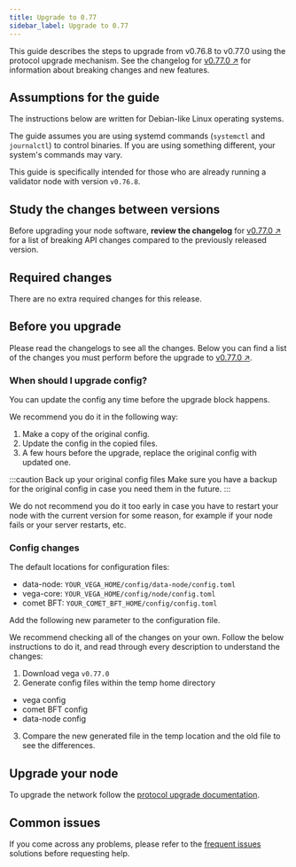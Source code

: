 ```yaml
---
title: Upgrade to 0.77
sidebar_label: Upgrade to 0.77
---
```


This guide describes the steps to upgrade from v0.76.8 to v0.77.0 using the protocol upgrade mechanism. See the changelog for  [v0.77.0 ↗](https://github.com/vegaprotocol/vega/releases/tag/v0.77.0) for information about breaking changes and new features.

## Assumptions for the guide
The instructions below are written for Debian-like Linux operating systems.

The guide assumes you are using systemd commands (`systemctl` and `journalctl`) to control binaries. If you are using something different, your system's commands may vary.

This guide is specifically intended for those who are already running a validator node with version `v0.76.8`.

## Study the changes between versions

Before upgrading your node software, **review the changelog** for [v0.77.0 ↗](https://github.com/vegaprotocol/vega/releases/tag/v0.77.0) for a list of breaking API changes compared to the previously released version.

## Required changes
There are no extra required changes for this release.

## Before you upgrade

Please read the changelogs to see all the changes. Below you can find a list of the changes you must perform before the upgrade to [v0.77.0 ↗](https://github.com/vegaprotocol/vega/releases/tag/v0.77.0).

### When should I upgrade config?

You can update the config any time before the upgrade block happens.

We recommend you do it in the following way:

1. Make a copy of the original config.
2. Update the config in the copied files.
3. A few hours before the upgrade, replace the original config with updated one.

:::caution Back up your original config files
Make sure you have a backup for the original config in case you need them in the future.
:::

We do not recommend you do it too early in case you have to restart your node with the current version for some reason, for example if your node fails or your server restarts, etc.

### Config changes

The default locations for configuration files:

- data-node: `YOUR_VEGA_HOME/config/data-node/config.toml`
- vega-core: `YOUR_VEGA_HOME/config/node/config.toml`
- comet BFT: `YOUR_COMET_BFT_HOME/config/config.toml`

Add the following new parameter to the configuration file.

We recommend checking all of the changes on your own. Follow the below instructions to do it, and read through every description to understand the changes:

1. Download vega `v0.77.0`
2. Generate config files within the temp home directory
  - vega config
  - comet BFT config
  - data-node config
3. Compare the new generated file in the temp location and the old file to see the differences.

## Upgrade your node
To upgrade the network follow the [protocol upgrade documentation](../how-to/upgrade-network.md).

## Common issues
If you come across any problems, please refer to the [frequent issues](../how-to/solve-frequent-issues.md) solutions before requesting help.
